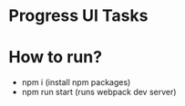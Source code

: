 # Progress UI Tasks


# How to run?

  - npm i (install npm packages)
  - npm run start (runs webpack dev server)

